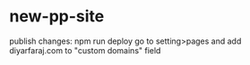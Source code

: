 # new-pp-site

publish changes:
npm run deploy
go to setting>pages and add diyarfaraj.com to "custom domains" field
